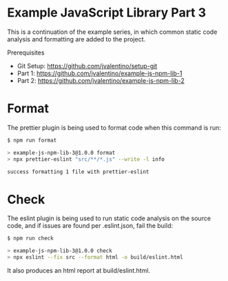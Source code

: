 # Example JavaScript Library Part 3

This is a continuation of the example series, in which common static code analysis and formatting are added to the project.

Prerequisites

- Git Setup: https://github.com/jvalentino/setup-git
- Part 1: https://github.com/jvalentino/example-js-npm-lib-1
- Part 2: https://github.com/jvalentino/example-js-npm-lib-2

# Format

The prettier plugin is being used to format code when this command is run:

```bash
$ npm run format

> example-js-npm-lib-3@1.0.0 format
> npx prettier-eslint "src/**/*.js" --write -l info

success formatting 1 file with prettier-eslint
```

# Check

The eslint plugin is being used to run static code analysis on the source code, and if issues are found per .eslint.json, fail the build:

```bash
$ npm run check

> example-js-npm-lib-3@1.0.0 check
> npx eslint --fix src --format html -o build/eslint.html
```

It also produces an html report at build/eslint.html.